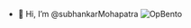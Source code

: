 - 👋 Hi, I’m @subhankarMohapatra
![OpBento](https://firebasestorage.googleapis.com/v0/b/smartkaksha-fe32c.appspot.com/o/opbento%2FsubhankarMohapatra2b2c7.png?alt=media)

<!---
subhankarMohapatra/subhankarMohapatra is a ✨ special ✨ repository because its `README.md` (this file) appears on your GitHub profile.
You can click the Preview link to take a look at your changes.
--->

